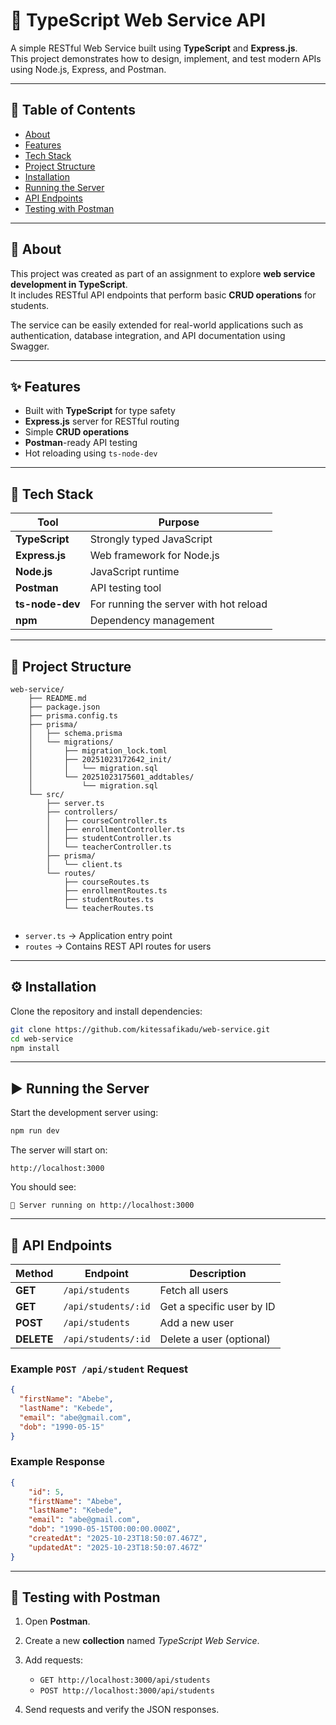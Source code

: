 # 🚀 TypeScript Web Service API

A simple RESTful Web Service built using **TypeScript** and **Express.js**.  
This project demonstrates how to design, implement, and test modern APIs using Node.js, Express, and Postman.

---

## 📘 Table of Contents

- [About](#about)
- [Features](#features)
- [Tech Stack](#tech-stack)
- [Project Structure](#project-structure)
- [Installation](#installation)
- [Running the Server](#running-the-server)
- [API Endpoints](#api-endpoints)
- [Testing with Postman](#testing-with-postman)
---

## 🧩 About

This project was created as part of an assignment to explore **web service development in TypeScript**.  
It includes RESTful API endpoints that perform basic **CRUD operations** for students.  

The service can be easily extended for real-world applications such as authentication, database integration, and API documentation using Swagger.

---

## ✨ Features

- Built with **TypeScript** for type safety  
- **Express.js** server for RESTful routing  
- Simple **CRUD operations**  
- **Postman**-ready API testing  
- Hot reloading using `ts-node-dev`

---

## 🧰 Tech Stack

| Tool | Purpose |
|------|----------|
| **TypeScript** | Strongly typed JavaScript |
| **Express.js** | Web framework for Node.js |
| **Node.js** | JavaScript runtime |
| **Postman** | API testing tool |
| **ts-node-dev** | For running the server with hot reload |
| **npm** | Dependency management |

---

## 📁 Project Structure

```
web-service/
    ├── README.md
    ├── package.json
    ├── prisma.config.ts
    ├── prisma/
    │   ├── schema.prisma
    │   └── migrations/
    │       ├── migration_lock.toml
    │       ├── 20251023172642_init/
    │       │   └── migration.sql
    │       └── 20251023175601_addtables/
    │           └── migration.sql
    └── src/
        ├── server.ts
        ├── controllers/
        │   ├── courseController.ts
        │   ├── enrollmentController.ts
        │   ├── studentController.ts
        │   └── teacherController.ts
        ├── prisma/
        │   └── client.ts
        └── routes/
            ├── courseRoutes.ts
            ├── enrollmentRoutes.ts
            ├── studentRoutes.ts
            └── teacherRoutes.ts


````

- `server.ts` → Application entry point  
- `routes` → Contains REST API routes for users  

---

## ⚙️ Installation

Clone the repository and install dependencies:

```bash
git clone https://github.com/kitessafikadu/web-service.git
cd web-service
npm install
````

---

## ▶️ Running the Server

Start the development server using:

```bash
npm run dev
```

The server will start on:

```
http://localhost:3000
```

You should see:

```
🚀 Server running on http://localhost:3000
```

---

## 📡 API Endpoints

| Method     | Endpoint         | Description               |
| ---------- | ---------------- | ------------------------- |
| **GET**    | `/api/students`     | Fetch all users           |
| **GET**    | `/api/students/:id` | Get a specific user by ID |
| **POST**   | `/api/students`     | Add a new user            |
| **DELETE** | `/api/students/:id` | Delete a user (optional)  |

### Example `POST /api/student` Request

```json
{
  "firstName": "Abebe",
  "lastName": "Kebede",
  "email": "abe@gmail.com",
  "dob": "1990-05-15"
}
```

### Example Response

```json
{
    "id": 5,
    "firstName": "Abebe",
    "lastName": "Kebede",
    "email": "abe@gmail.com",
    "dob": "1990-05-15T00:00:00.000Z",
    "createdAt": "2025-10-23T18:50:07.467Z",
    "updatedAt": "2025-10-23T18:50:07.467Z"
}
```

---

## 🧪 Testing with Postman

1. Open **Postman**.
2. Create a new **collection** named *TypeScript Web Service*.
3. Add requests:

   * `GET http://localhost:3000/api/students`
   * `POST http://localhost:3000/api/students`
4. Send requests and verify the JSON responses.


